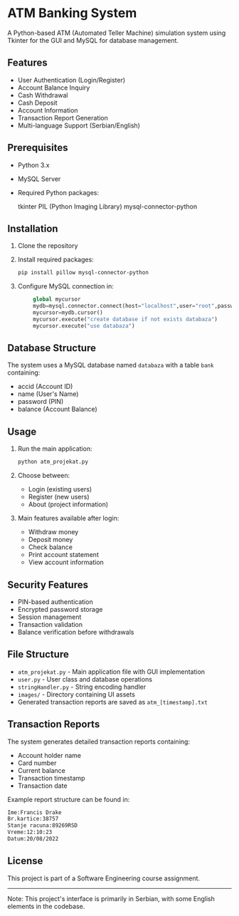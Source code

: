 # ATM Banking System

A Python-based ATM (Automated Teller Machine) simulation system using Tkinter for the GUI and MySQL for database management.

## Features

- User Authentication (Login/Register)
- Account Balance Inquiry
- Cash Withdrawal
- Cash Deposit
- Account Information
- Transaction Report Generation
- Multi-language Support (Serbian/English)

## Prerequisites

- Python 3.x
- MySQL Server
- Required Python packages:

  tkinter
  PIL (Python Imaging Library)
  mysql-connector-python

## Installation

1. Clone the repository
2. Install required packages:

   ```bash
   pip install pillow mysql-connector-python
   ```

3. Configure MySQL connection in:

```8:12:user.py
        global mycursor
        mydb=mysql.connector.connect(host="localhost",user="root",password="")
        mycursor=mydb.cursor()
        mycursor.execute("create database if not exists databaza")
        mycursor.execute("use databaza")
```

## Database Structure

The system uses a MySQL database named `databaza` with a table `bank` containing:

- accid (Account ID)
- name (User's Name)
- password (PIN)
- balance (Account Balance)

## Usage

1. Run the main application:

   ```bash
   python atm_projekat.py
   ```

2. Choose between:

   - Login (existing users)
   - Register (new users)
   - About (project information)

3. Main features available after login:
   - Withdraw money
   - Deposit money
   - Check balance
   - Print account statement
   - View account information

## Security Features

- PIN-based authentication
- Encrypted password storage
- Session management
- Transaction validation
- Balance verification before withdrawals

## File Structure

- `atm_projekat.py` - Main application file with GUI implementation
- `user.py` - User class and database operations
- `stringHandler.py` - String encoding handler
- `images/` - Directory containing UI assets
- Generated transaction reports are saved as `atm_[timestamp].txt`

## Transaction Reports

The system generates detailed transaction reports containing:

- Account holder name
- Card number
- Current balance
- Transaction timestamp
- Transaction date

Example report structure can be found in:

```1:6:atm_121023.txt
Ime:Francis Drake
Br.kartice:38757
Stanje racuna:89269RSD
Vreme:12:10:23
Datum:20/08/2022

```

## License

This project is part of a Software Engineering course assignment.

---

Note: This project's interface is primarily in Serbian, with some English elements in the codebase.
